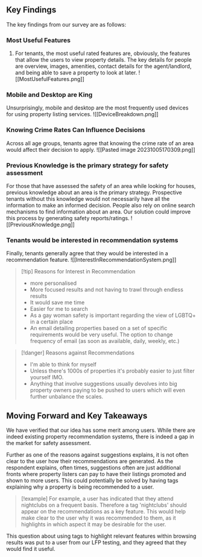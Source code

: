 ## Key Findings
The key findings from our survey are as follows:
### Most Useful Features
1. For tenants, the most useful rated features are, obviously, the features that allow the users to view property details. The key details for people are overview, images, amenities, contact details for the agent/landlord, and being able to save a property to look at later. ![[MostUsefulFeatures.png]]
### Mobile and Desktop are King
Unsurprisingly, mobile and desktop are the most frequently used devices for using property listing services. ![[DeviceBreakdown.png]]

### Knowing Crime Rates Can Influence Decisions
Across all age groups, tenants agree that knowing the crime rate of an area would affect their decision to apply. ![[Pasted image 20231005170309.png]]

### Previous Knowledge is the primary strategy for safety assessment
For those that have assessed the safety of an area while looking for houses, previous knowledge about an area is the primary strategy. Prospective tenants without this knowledge would not necessarily have all the information to make an informed decision. People also rely on online search mechanisms to find information about an area. Our solution could improve this process by generating safety reports/ratings. ![[PreviousKnowledge.png]]

### Tenants would be interested in recommendation systems
Finally, tenants generally agree that they would be interested in a recommendation feature.
![[InterestInRecommendationSystem.png]]
	
> [!tip] Reasons for Interest in Recommendation
> - more personalised
> - More focused results and not having to trawl through endless results
> - It would save me time
> - Easier for me to search
> - As a gay woman safety is important regarding the view of LGBTQ+ in a certain place
> - An email detailing properties based on a set of specific requirements would be very useful. The option to change frequency of email (as soon as available, daily, weekly, etc.)

> [!danger] Reasons against Recommendations
> - I'm able to think for myself
> - Unless there's 1000s of properties it's probably easier to just filter yourself IMO.
> - Anything that involve suggestions usually devolves into big property owners paying to be pushed to users which will even further unbalance the scales.

## Moving Forward and Key Takeaways
We have verified that our idea has some merit among users. While there are indeed existing property recommendation systems, there is indeed a gap in the market for safety assessment. 

Further as one of the reasons against suggestions explains, it is not often clear to the user how their recommendations are generated. As the respondent explains, often times, suggestions often are just additional fronts where property listers can pay to have their listings promoted and shown to more users. This could potentially be solved by having tags explaining why a property is being recommended to a user. 

> [!example]
> For example, a user has indicated that they attend nightclubs on a frequent basis. Therefore a tag 'nightclubs' should appear on the recommendations as a key feature. This would help make clear to the user why it was recommended to them, as it highlights in which aspect it may be desirable for the user.

This question about using tags to highlight relevant features within browsing results was put to a user from our LFP testing, and they agreed that they would find it useful.